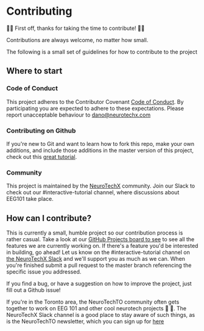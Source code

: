 # Contributing

:tada::clinking_glasses:  First off, thanks for taking the time to contribute! :tada::clinking_glasses:

Contributions are always welcome, no matter how small.

The following is a small set of guidelines for how to contribute to the project

## Where to start

### Code of Conduct
This project adheres to the Contributor Covenant [Code of Conduct](CODE_OF_CONDUCT.md).
By participating you are expected to adhere to these expectations. Please report unacceptable behaviour to [dano@neurotechx.com](mailto:dano@neurotechx.com)

### Contributing on Github

If you're new to Git and want to learn how to fork this repo, make your own additions, and include those additions in the master version of this project, check out this [great tutorial](http://blog.davidecoppola.com/2016/11/howto-contribute-to-open-source-project-on-github/).

### Community

This project is maintained by the [NeuroTechX](www.neurotechx.com) community. Join our Slack to check out our #interactive-tutorial channel, where discussions about EEG101 take place.

## How can I contribute?

This is currently a small, humble project so our contribution process is rather casual. Take a look at our [GitHub Projects board to see](https://github.com/NeuroTechX/eeg-101/projects) to see all the features we are currently working on. If there's a feature you'd be interested in building, go ahead! Let us know on the #interactive-tutorial channel on [the NeuroTechX Slack](http://neurotechx.herokuapp.com/) and we'll support you as much as we can. When you're finished submit a pull request to the master branch referencing the specific issue you addressed.

If you find a bug, or have a suggestion on how to improve the project, just fill out a Github issue!

If you're in the Toronto area, the NeuroTechTO community often gets together to work on EEG 101 and other cool neurotech projects :beers: :pizza:. The NeuroTechX Slack channel is a good place to stay aware of such things, as is the NeuroTechTO newsletter, which you can sign up for [here](http://eepurl.com/cQssYz)

